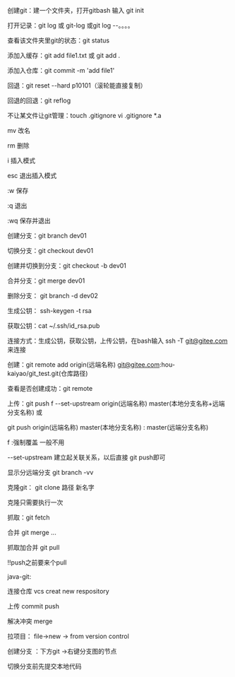 创建git：建一个文件夹，打开gitbash 输入 git init



打开记录：git log 或 git-log 或git log --。。。。

查看该文件夹里git的状态：git status

添加入缓存：git add file1.txt 或 git add .

添加入仓库：git commit  -m 'add file1'

回退：git reset --hard p10101（滚轮能直接复制）

回退的回退：git reflog

不让某文件让git管理：touch .gitignore         vi .gitignore      *.a

mv 改名

rm 删除

i 插入模式

esc 退出插入模式

:w 保存

:q 退出

:wq 保存并退出



创建分支：git branch dev01

切换分支：git checkout dev01

创建并切换到分支：git checkout -b dev01

合并分支：git merge dev01

删除分支： git branch -d dev02



生成公钥： ssh-keygen -t rsa

获取公钥：cat ~/.ssh/id_rsa.pub



连接方式：生成公钥，获取公钥，上传公钥，在bash输入 ssh -T git@gitee.com 来连接

创建：git remote add origin(远端名称) git@gitee.com:hou-kaiyao/git_test.git(仓库路径)

查看是否创建成功：git remote

上传：git push f --set-upstream origin(远端名称) master(本地分支名称+远端分支名称) 或

git push origin(远端名称) master(本地分支名称) : master(远端分支名称) 

f :强制覆盖 一般不用

--set-upstream 建立起关联关系，以后直接 git push即可

显示分远端分支 git branch -vv

克隆git： git clone 路径  新名字

克隆只需要执行一次

抓取：git fetch

合并 git merge ...

抓取加合并 git pull

!!push之前要来个pull



java-git:

连接仓库  vcs creat new respository

上传   commit push

解决冲突  merge

拉项目： file->new -> from version control

创建分支  ：下方git ->右键分支图的节点



切换分支前先提交本地代码



















